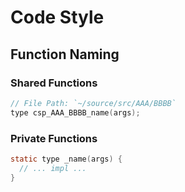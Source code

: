 # Code Style

## Function Naming

### Shared Functions

```c
// File Path: `~/source/src/AAA/BBBB`
type csp_AAA_BBBB_name(args);
```

### Private Functions

```c
static type _name(args) {
  // ... impl ...
}
```

